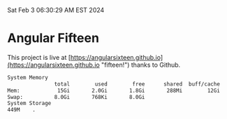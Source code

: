 Sat Feb  3 06:30:29 AM EST 2024

# Angular Fifteen


This project is live at [https://angularsixteen.github.io](https://angularsixteen.github.io "fifteen!") thanks to Github.

```bash
System Memory
               total        used        free      shared  buff/cache   available
Mem:            15Gi       2.0Gi       1.8Gi       288Mi        12Gi        13Gi
Swap:          8.0Gi       768Ki       8.0Gi
System Storage
449M	.
```
```bash
